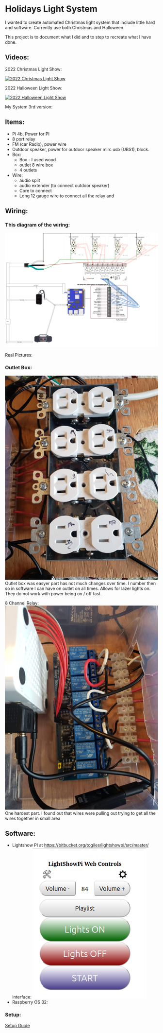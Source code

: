 # Holidays Light System

I wanted to create automated Christmas light system that include little hard and software. Currently use both Christmas and Halloween.

This project is to document what I did and to step to recreate what I have done. 

## Videos:
2022 Christmas Light Show:

[![2022 Christmas Light Show](https://img.youtube.com/vi/laKFfjLhqhQ/0.jpg)](https://youtu.be/laKFfjLhqhQ "2022 Christmas Light Show")

2022 Halloween Light Show:

[![2022 Halloween Light Show](https://img.youtube.com/vi/AcGbxJbV51w/0.jpg)](https://youtu.be/AcGbxJbV51w "2022 Halloween Light Show")

My System 3rd version:

## Items:
- Pi 4b, Power for PI 
- 8 port relay
- FM (car Radio), power wire
- Outdoor speaker,  power for outdoor speaker mirc usb (UBS1), block.
- Box:
  - Box - I used wood
  - outlet 8 wire box
  - 4 outlets
- Wire:
  - audio split
  - audio extender (to connect outdoor speaker)
  - Core to connect 
  - Long 12 gauge wire to connect all the relay and 



## Wiring:

### This diagram of the wiring:
![Light Show Wiring](./pictures/ligth-show-wiring.png)

Real Pictures:

### Outlet Box:
![Outlet Box](./pictures/outlet-box.jpg)
Outlet box was easyer part has not much changes over time. I number then so in software I can have on outlet on all times. Allows for lazer lights on. They do not work with power being on / off fast. 

8 Channel Relay:![8 Channel Relay](./pictures/relay-connect.jpg)
One hardest part. I found out that wires were pulling out trying to get all the wires together in small area


## Software: 

- Lightshow PI at https://bitbucket.org/togiles/lightshowpi/src/master/
  Interface: ![interface](./pictures/lightshowpi-interface.png)
- Raspberry OS 32:


### Setup:
 [Setup Guide](./setupguide.md)
